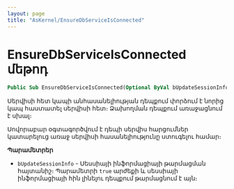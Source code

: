 ```yaml
---
layout: page
title: "AsKernel/EnsureDbServiceIsConnected"
---
```


# EnsureDbServiceIsConnected մեթոդ

```vb
Public Sub EnsureDbServiceIsConnected(Optional ByVal bUpdateSessionInfo As Boolean = True)
```

Սերվիսի հետ կապի անհասանելիության դեպքում փորձում է նորից կապ հաստատել սերվիսի հետ։
Ձախողման դեպքում առաջացնում է սխալ։

Սովորաբար օգտագործվում է դեպի սերվիս հարցումներ կատարելուց առաջ սերվիսի հասանելիությունը ստուգելու համար։

**Պարամետրեր**

* `bUpdateSessionInfo` - Սեսսիայի ինֆորմացիայի թարմացման հայտանիշ։ Պարամետրի `true` արժեքի և սեսսիայի ինֆորմացիայի հին լինելու դեպքում թարմացնում է այն։